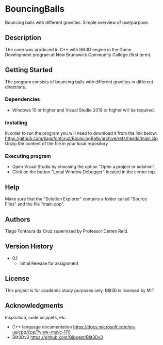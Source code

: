 # BouncingBalls
Bouncing balls with different gravities.
Simple overview of use/purpose.

## Description

The code was produced in C++ with Blit3D engine in the Game Development program at New Brunswick Community College (first term).

## Getting Started

The program consists of bouncing balls with different gravities in different directions.

### Dependencies

* Windows 10 or higher and Visual Studio 2019 or higher will be required.

### Installing

In order to run the program you will need to download it from the link below:
https://github.com/tiagofontcruz/BouncingBalls/archive/refs/heads/main.zip
Unzip the content of the file in your local repository 

### Executing program

* Open Visual Studio by choosing the option "Open a project or solution".
* Click on the button "Local Window Debugger" located in the center top.

## Help

Make sure that the "Solution Explorer" contains a folder called "Source Files" and the file "main.cpp".

## Authors

Tiago Fontoura da Cruz supervised by Professor Darren Reid.

## Version History

* 0.1
    * Initial Release for assignment

## License

This project is for academic study purposes only. Blit3D is licensed by MIT.

## Acknowledgments

Inspiration, code snippets, etc.
* C++ language documentation
https://docs.microsoft.com/en-us/cpp/cpp/?view=msvc-170
* Blit3Dv3
https://github.com/Gibgezr/Blit3Dv3